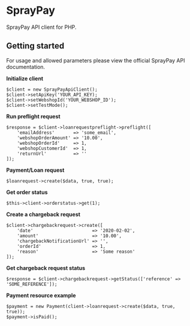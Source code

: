 # SprayPay
SprayPay API client for PHP.

## Getting started
For usage and allowed parameters please view the official SprayPay API documentation. 

**Initialize client**
```
$client = new SprayPayApiClient();
$client->setApiKey('YOUR_API_KEY);
$client->setWebshopId('YOUR_WEBSHOP_ID');
$client->setTestMode();
```

**Run preflight request**
```
$response = $client->loanrequestpreflight->preflight([
    'emailAddress'       => 'some_email',
    'webshopOrderAmount' => '10.00',
    'webshopOrderId'     => 1,
    'webshopCustomerId'  => 1,
    'returnUrl'          => ''
]);
```

**Payment/Loan request**  

```
$loanrequest->create($data, true, true);
```

**Get order status**
```
$this->client->orderstatus->get(1);
```

**Create a chargeback request**
```
$client->chargebackrequest->create([
    'date'                      => '2020-02-02',
    'amount'                    => '10.00',
    'chargebackNotificationUrl' => '',
    'orderId'                   => 1,
    'reason'                    => 'Some reason'
]);
```

**Get chargeback request status**
```
$response = $client->chargebackrequest->getStatus(['reference' => 'SOME_REFERENCE']);
```

**Payment resource example**
```
$payment = new Payment(client->loanrequest->create($data, true, true));
$payment->isPaid();
```
